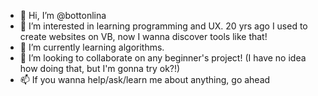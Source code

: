 - 👋 Hi, I’m @bottonlina
- 👀 I’m interested in learning programming and UX. 20 yrs ago I used to create websites on VB, now I wanna discover tools like that!
- 🌱 I’m currently learning algorithms.
- 💞️ I’m looking to collaborate on any beginner's project! (I have no idea how doing that, but I'm gonna try ok?!)
- 📫 If you wanna help/ask/learn me about anything, go ahead 

<!---
bottonlina/bottonlina is a ✨ special ✨ repository because its `README.md` (this file) appears on your GitHub profile.
You can click the Preview link to take a look at your changes.
--->
